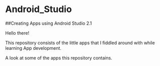 # Android_Studio
##Creating Apps using Android Studio 2.1

Hello there! 

This repository consists of the little apps that I fiddled around with while learning App development.

A look at some of the apps this repository contains.



